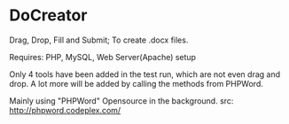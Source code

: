 DoCreator
=========

Drag, Drop, Fill and Submit; To create .docx files.

Requires: PHP, MySQL, Web Server(Apache) setup

Only 4 tools have been added in the test run, which are not even drag and drop. A lot more will be added by calling the methods from PHPWord.

Mainly using "PHPWord" Opensource in the background. src: http://phpword.codeplex.com/
